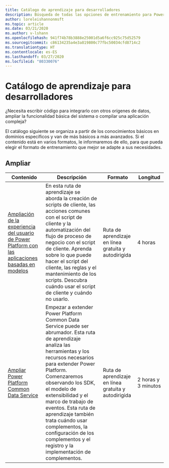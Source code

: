 ```yaml
---
title: Catálogo de aprendizaje para desarrolladores
description: Búsqueda de todas las opciones de entrenamiento para Power Automate
author: loreleishannonmsft
ms.topic: article
ms.date: 03/21/2020
ms.author: v-lshann
ms.openlocfilehash: 941f74b78b3888e25001d5a6f6cc925c75d52579
ms.sourcegitcommit: c86134235a4e3a819800c77fbc50034cfd8714c2
ms.translationtype: HT
ms.contentlocale: es-ES
ms.lasthandoff: 03/27/2020
ms.locfileid: "80330076"
---
```

# <a name="developer-learning-catalog"></a>Catálogo de aprendizaje para desarrolladores

¿Necesita escribir código para integrarlo con otros orígenes de datos, ampliar la funcionalidad básica del sistema o compilar una aplicación compleja?

El catálogo siguiente se organiza a partir de los conocimientos básicos en dominios específicos y van de más básicos a más avanzados. Si el contenido está en varios formatos, le informaremos de ello, para que pueda elegir el formato de entrenamiento que mejor se adapte a sus necesidades.

## <a name="extend"></a>Ampliar<a name="extend"></a>
| Contenido   | Descripción  | Formato | Longitud    |
|--------------------------------------------------------------------------------------------------------------------------------------------------------|-----------------------------------------------------------------------------------------------------------------------------------------------------------------------------------------------------------------------------------------------------------------------------------------------------------------------------------------------------------------------------------------------------------|---------------------------------------|-------------------|
| [Ampliación de la experiencia del usuario de Power Platform con las aplicaciones basadas en modelos](https://docs.microsoft.com/learn/paths/extend-power-platform-model-driven-app/)                     | En esta ruta de aprendizaje se aborda la creación de scripts de cliente, las acciones comunes con el script de cliente y la automatización del flujo de proceso de negocio con el script de cliente. Aprenda sobre lo que puede hacer el script del cliente, las reglas y el mantenimiento de los scripts. Descubra cuándo usar el script de cliente y cuándo no usarlo.                                                                                           | Ruta de aprendizaje en línea gratuita y autodirigida | 4 horas           |
| [Ampliar Power Platform Common Data Service](https://docs.microsoft.com/learn/paths/extend-power-platform-common-data-service/) | Empezar a extender Power Platform Common Data Service puede ser abrumador. Esta ruta de aprendizaje analiza las herramientas y los recursos necesarios para extender Power Platform. Comenzaremos observando los SDK, el modelo de extensibilidad y el marco de trabajo de eventos. Esta ruta de aprendizaje también trata cuándo usar complementos, la configuración de los complementos y el registro y la implementación de complementos. | Ruta de aprendizaje en línea gratuita y autodirigida | 2 horas y 3 minutos |